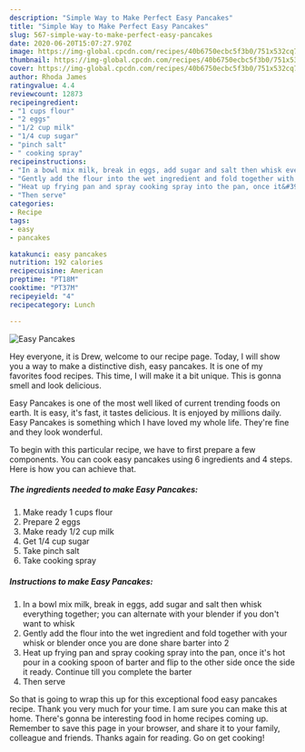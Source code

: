 ```yaml
---
description: "Simple Way to Make Perfect Easy Pancakes"
title: "Simple Way to Make Perfect Easy Pancakes"
slug: 567-simple-way-to-make-perfect-easy-pancakes
date: 2020-06-20T15:07:27.970Z
image: https://img-global.cpcdn.com/recipes/40b6750ecbc5f3b0/751x532cq70/easy-pancakes-recipe-main-photo.jpg
thumbnail: https://img-global.cpcdn.com/recipes/40b6750ecbc5f3b0/751x532cq70/easy-pancakes-recipe-main-photo.jpg
cover: https://img-global.cpcdn.com/recipes/40b6750ecbc5f3b0/751x532cq70/easy-pancakes-recipe-main-photo.jpg
author: Rhoda James
ratingvalue: 4.4
reviewcount: 12873
recipeingredient:
- "1 cups flour"
- "2 eggs"
- "1/2 cup milk"
- "1/4 cup sugar"
- "pinch salt"
- " cooking spray"
recipeinstructions:
- "In a bowl mix milk, break in eggs, add sugar and salt then whisk everything together; you can alternate with your blender if you don&#39;t want to whisk"
- "Gently add the flour into the wet ingredient and fold together with your whisk or blender once you are done share barter into 2"
- "Heat up frying pan and spray cooking spray into the pan, once it&#39;s hot pour in a cooking spoon of barter and flip to the other side once the side it ready. Continue till you complete the barter"
- "Then serve"
categories:
- Recipe
tags:
- easy
- pancakes

katakunci: easy pancakes 
nutrition: 192 calories
recipecuisine: American
preptime: "PT18M"
cooktime: "PT37M"
recipeyield: "4"
recipecategory: Lunch

---
```



![Easy Pancakes](https://img-global.cpcdn.com/recipes/40b6750ecbc5f3b0/751x532cq70/easy-pancakes-recipe-main-photo.jpg)

Hey everyone, it is Drew, welcome to our recipe page. Today, I will show you a way to make a distinctive dish, easy pancakes. It is one of my favorites food recipes. This time, I will make it a bit unique. This is gonna smell and look delicious.

Easy Pancakes is one of the most well liked of current trending foods on earth. It is easy, it's fast, it tastes delicious. It is enjoyed by millions daily. Easy Pancakes is something which I have loved my whole life. They're fine and they look wonderful.




To begin with this particular recipe, we have to first prepare a few components. You can cook easy pancakes using 6 ingredients and 4 steps. Here is how you can achieve that.

<!--inarticleads1-->

##### The ingredients needed to make Easy Pancakes:

1. Make ready 1 cups flour
1. Prepare 2 eggs
1. Make ready 1/2 cup milk
1. Get 1/4 cup sugar
1. Take pinch salt
1. Take  cooking spray




<!--inarticleads2-->

##### Instructions to make Easy Pancakes:

1. In a bowl mix milk, break in eggs, add sugar and salt then whisk everything together; you can alternate with your blender if you don&#39;t want to whisk
1. Gently add the flour into the wet ingredient and fold together with your whisk or blender once you are done share barter into 2
1. Heat up frying pan and spray cooking spray into the pan, once it&#39;s hot pour in a cooking spoon of barter and flip to the other side once the side it ready. Continue till you complete the barter
1. Then serve




So that is going to wrap this up for this exceptional food easy pancakes recipe. Thank you very much for your time. I am sure you can make this at home. There's gonna be interesting food in home recipes coming up. Remember to save this page in your browser, and share it to your family, colleague and friends. Thanks again for reading. Go on get cooking!
